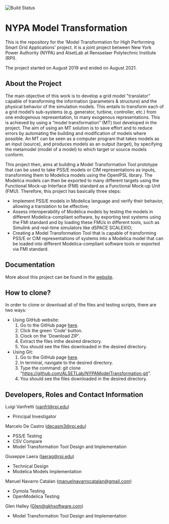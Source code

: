 
![Build Status](https://travis-ci.com/ALSETLab/NYPAModelTransformation.svg?token=J4R24XzVypVPe2KCRyTM&branch=master)


# NYPA Model Transformation

This is the repository for the 'Model Transformation for High Performing Smart Grid Applications' project.
It is a joint project between New York Power Authority (NYPA) and AlsetLab at Rensselaer Polytechnic Institute (RPI).

The project started on August 2019 and ended on August 2021. 


## About the Project

The main objective of this work is to develop a grid model "translator" capable of transforming the information (parameters & structure) and the physical behavior of the simulation models. This entails to transform each of a grid model’s sub-systems (e.g. generator, turbine, controller, etc.) from one endogenous representation, to many exogenous representations. This is achieved by using a “model transformation” (MT) tool developed in the project. The aim of using an MT solution is to save effort and to reduce errors by automating the building and modification of models where possible. An MT can be seen as a computer program that takes models as an input (source), and produces models as an output (target), by specifying the metamodel (model of a model) to which target or source models conform.

This project then, aims at building a Model Transformation Tool prototype that can be used to take PSS/E models or CIM representations as inputs, transforming them to Modelica models using the OpenIPSL library. The Modelica models can then be exported to many different targets using the Functional Mock-up Interface (FMI) standard as a Functional Mock-up Unit (FMU).
Therefore, this project has basically three steps:

- Implement PSS/E models in Modelica language and verify their behavior, allowing a translation to be effective;
- Assess interoperability of Modelica models by testing the models in different Modelica-compliant software, by exporting test systems using the FMI standard and by loading these FMUs in different tools, such as Simulink and real-time simulators like dSPACE SCALEXIO;
- Creating a Model Transformation Tool that is capable of transforming PSS/E or CIM representations of systems into a Modelica model that can be loaded into different Modelica-compliant software tools or exported via FMI standard.


## Documentation

More about this project can be found in the [website](https://alsetlab.github.io/NYPAModelTransformation/index).



## How to clone?
In order to clone or download all of the files and testing scripts, there are two ways:
- Using GitHub website:
	1. Go to the GitHub page [here](https://github.com/ALSETLab/NYPAModelTransformation).
	2. Click the green 'Code' button.
	3. Clock on the 'Download ZIP'.
	4. Extract the files inthe desired directory.
	5. You should see the files downloaded in the desired directory.
- Using Git:
	1. Go to the GitHub page [here](https://github.com/ALSETLab/NYPAModelTransformation).	
	2. In terminal, navigate to the desired directory.
	3. Type the command: git clone "https://github.com/ALSETLab/NYPAModelTransformation.git".
	4. You should see the files downloaded in the desired directory.


## Developers, Roles and Contact Information

Luigi Vanfretti (vanfrl@rpi.edu) 
- Principal Investigator

Marcelo De Castro (decasm3@rpi.edu)
- PSS/E Testing
- CSV Compare
- Model Transformation Tool Design and Implementation

Giuseppe Laera (laerag@rpi.edu)
- Technical Design
- Modelica Models Implementation

Manuel Navarro Catalan (manuelnavarrocatalan@gmail.com)
- Dymola Testing
- OpenModelica Testing

Glen Halley (Glen@gkhsoftware.com)
- Model Transformation Tool Design and Implementation
